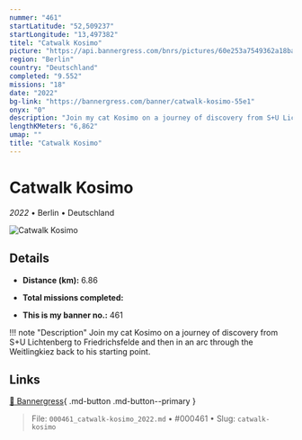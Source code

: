 ```yaml
---
nummer: "461"
startLatitude: "52,509237"
startLongitude: "13,497382"
titel: "Catwalk Kosimo"
picture: "https://api.bannergress.com/bnrs/pictures/60e253a7549362a18baee306acd4593f"
region: "Berlin"
country: "Deutschland"
completed: "9.552"
missions: "18"
date: "2022"
bg-link: "https://bannergress.com/banner/catwalk-kosimo-55e1"
onyx: "0"
description: "Join my cat Kosimo on a journey of discovery from S+U Lichtenberg to Friedrichsfelde and then in an arc through the Weitlingkiez back to his starting point."
lengthKMeters: "6,862"
umap: ""
title: "Catwalk Kosimo"
---
```

# Catwalk Kosimo

*2022* • Berlin • Deutschland

![Catwalk Kosimo](https://api.bannergress.com/bnrs/pictures/60e253a7549362a18baee306acd4593f)

## Details
- **Distance (km):** 6.86

- **Total missions completed:** 
- **This is my banner no.:** 461


!!! note "Description"
    Join my cat Kosimo on a journey of discovery from S+U Lichtenberg to Friedrichsfelde and then in an arc through the Weitlingkiez back to his starting point.



## Links
[🔗 Bannergress](https://bannergress.com/banner/catwalk-kosimo-55e1){ .md-button .md-button--primary }



> File: `000461_catwalk-kosimo_2022.md` • #000461 • Slug: `catwalk-kosimo`
